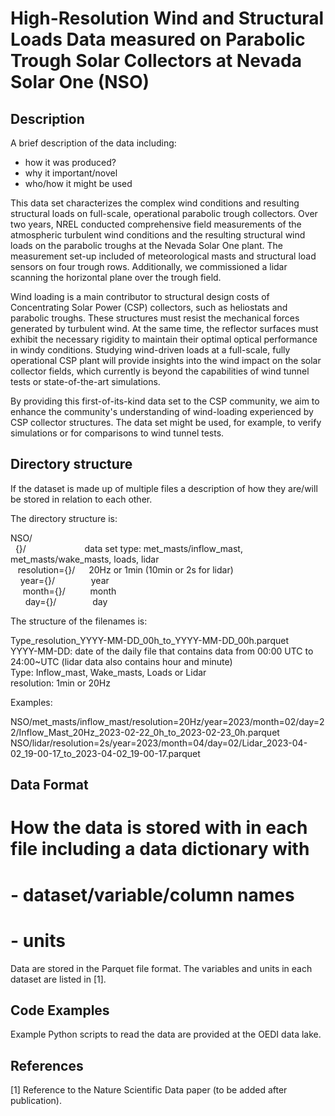 # High-Resolution Wind and Structural Loads Data measured on Parabolic Trough Solar Collectors at Nevada Solar One (NSO)

## Description

A brief description of the data including:
- how it was produced?
- why it important/novel
- who/how it might be used

This data set characterizes the complex wind conditions and resulting structural loads on full-scale, operational parabolic trough collectors.
Over two years, NREL conducted comprehensive field measurements of the atmospheric turbulent wind conditions and the resulting structural wind loads on the parabolic troughs at the Nevada Solar One plant. The measurement set-up included of meteorological masts and structural load sensors on four trough rows.
Additionally, we commissioned a lidar scanning the horizontal plane over the trough field.

Wind loading is a main contributor to structural design costs of Concentrating Solar Power (CSP) collectors, such as heliostats and parabolic troughs. These structures must resist the mechanical forces generated by turbulent wind. At the same time, the reflector surfaces must exhibit the necessary rigidity to maintain their optimal optical performance in windy conditions. 
Studying wind-driven loads at a full-scale, fully operational CSP plant will provide insights into the wind impact on the solar collector fields, which currently is beyond the capabilities of wind tunnel tests or state-of-the-art simulations.

By providing this first-of-its-kind data set to the CSP community, we aim to enhance the community's understanding of wind-loading experienced by CSP collector structures.
The data set might be used, for example, to verify simulations or for comparisons to wind tunnel tests.

## Directory structure

If the dataset is made up of multiple files a description of how they are/will
be stored in relation to each other.

The directory structure is:

NSO/  <br>
&nbsp; {}/   &emsp;       &emsp; &emsp;     &emsp;        &emsp;    data set type: met_masts/inflow_mast, met_masts/wake_masts, loads, lidar  <br>
&nbsp;&nbsp;  resolution={}/    &emsp;        20Hz or 1min  (10min or 2s for lidar) <br>
&nbsp;&nbsp;&nbsp;   year={}/     &emsp;    &emsp;  &emsp;        year  <br>
&nbsp;&nbsp;&nbsp;&nbsp;    month={}/     &emsp;   &emsp;        month  <br>
&nbsp;&nbsp;&nbsp;&nbsp;&nbsp;     day={}/   &emsp;    &emsp;   &emsp;        day  <br>


The structure of the filenames is:

Type_resolution_YYYY-MM-DD_00h_to_YYYY-MM-DD_00h.parquet  <br>
YYYY-MM-DD: date of the daily file that contains data from 00:00 UTC to 24:00~UTC  (lidar data also contains hour and minute)<br>
Type: Inflow_mast, Wake_masts, Loads or Lidar  <br>
resolution: 1min or 20Hz  <br>


Examples:

NSO/met_masts/inflow_mast/resolution=20Hz/year=2023/month=02/day=22/Inflow_Mast_20Hz_2023-02-22_0h_to_2023-02-23_0h.parquet<br>
NSO/lidar/resolution=2s/year=2023/month=04/day=02/Lidar_2023-04-02_19-00-17_to_2023-04-02_19-00-17.parquet


## Data Format

# How the data is stored with in each file including a data dictionary with
# - dataset/variable/column names
# - units

Data are stored in the Parquet file format. The variables and units in each dataset are listed in [1].

## Code Examples

<!-- Example scripts of how to access the data IN THE CLOUD. A jupyter notebook or link to a github repo with examples can be used instead. -->

Example Python scripts to read the data are provided at the OEDI data lake.

## References

[1] Reference to the Nature Scientific Data paper (to be added after publication).
